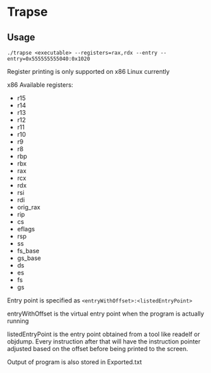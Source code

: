# Trapse
## Usage
`./trapse <executable> --registers=rax,rdx --entry --entry=0x555555555040:0x1020`

Register printing is only supported on x86 Linux currently

x86 Available registers:
- r15
- r14
- r13
- r12
- r11
- r10
- r9
- r8
- rbp
- rbx
- rax
- rcx
- rdx
- rsi
- rdi
- orig_rax
- rip
- cs
- eflags
- rsp
- ss
- fs_base
- gs_base
- ds
- es
- fs
- gs

Entry point is specified as `<entryWithOffset>:<listedEntryPoint>`

entryWithOffset is the virtual entry point when the program is actually running

listedEntryPoint is the entry point obtained from a tool like readelf or objdump. Every instruction after that will have the instruction pointer adjusted based on the offset before being printed to the screen.

Output of program is also stored in Exported.txt
